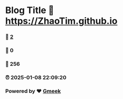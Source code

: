 # Blog Title :link: https://ZhaoTim.github.io 
### :page_facing_up: [2](https://ZhaoTim.github.io/tag.html) 
### :speech_balloon: 0 
### :hibiscus: 256 
### :alarm_clock: 2025-01-08 22:09:20 
### Powered by :heart: [Gmeek](https://github.com/Meekdai/Gmeek)
